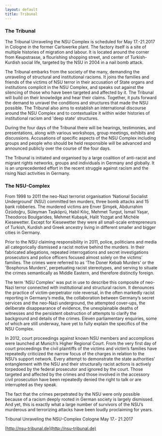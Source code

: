 ```yaml
---
layout: default
title: Tribunal
---
```


### The Tribunal

The Tribunal Unraveling the NSU Complex is scheduled for May 17.-21.2017 in Cologne in the former Carlswerke plant. The factory itself is a site of multiple histories of migration and labour. It is located around the corner from Keupstrasse, a flourishing shopping street, and center of Turkish-Kurdish social life, targeted by the NSU in 2004 in a nail bomb attack. 

The Tribunal embarks from the society of the many, demanding the unraveling of structural and institutional racisms. It joins the families and friends of the victims of NSU terror in their accusation of State organs and institutions complicit in the NSU Complex, and speaks out against the silencing of those who have been targeted and affected by it. The Tribunal will build on their knowledge and hear their claims. Together, it puts forward the demand to unravel the conditions and structures that made the NSU possible.
The Tribunal also aims to establish an international discourse around the NSU Complex and to contextualize it within wider histories of institutional racism and 'deep state' structures. 

During the four days of the Tribunal there will be hearings, testimonies, and presentations, along with various workshops, group meetings, exhibits and discussions. Accusations of specific aspects of the NSU Complex including groups and people who should be held responsible will be advanced and announced publicly over the course of the four days. 

The Tribunal is initiated and organised by a large coalition of anti-racist and migrant rights networks, groups and individuals in Germany and globally. It is an unprecedented effort in the recent struggle against racism and the rising Nazi activities in Germany. 

### The NSU-Complex

From 1998 to 2011 the neo-Nazi terrorist organisation ‘National Socialist Underground’ (NSU) committed ten murders, three bomb attacks and 15 bank robberies. The murdered victims are Enver Şimşek, Abdurrahim Özüdoğru, Süleyman Taşköprü, Habil Kılıç, Mehmet Turgut, İsmail Yaşar, Theodoros Boulgarides, Mehmet Kubaşık, Halit Yozgat and Michèle Kiesewetter. Except for Kiesewetter they were all small-scale entrepreneurs of Turkish, Kurdish and Greek ancestry living in different smaller and bigger cities in Germany.

Prior to the NSU claiming responsibility in 2011, police, politicians and media all categorically dismissed a racist motive behind the murders. In their fabricated allegations, repeated interrogations and secret investigations prosecutors and police officers focused almost solely on the victims’ families. The crimes were referred to as 'The Doner Kebab Murders' or the 'Bosphorus Murders', perpetuating racist stereotypes, and serving to situate the crimes semantically as Middle Eastern, and therefore distinctly foreign. 

The term 'NSU Complex' was put in use to describe this composite of neo-Nazi terror connected with institutional and structural racism.  It denounces the practice of victim-perpetrator role reversal, in the often markedly racist reporting in Germany’s media, the collaboration between Germany’s secret services and the neo-Nazi underground, the attempted cover-ups, the deliberate disappearance of evidence, the unexplainable deaths of witnesses and the persistent obstruction of attempts to clarify the background and details of the crimes. Eleven parliamentary enquiries, some of which are still underway, have yet to fully explain the specifics of the NSU Complex. 

In 2012, court proceedings against known NSU members and accomplices were launched at Munich’s Higher Regional Court. From the very first day of court proceedings the civil plaintiffs of the victims and victim’s families have repeatedly criticized the narrow focus of the charges in relation to the NSU’s support network. Every attempt to demonstrate the state authorities’ entanglement with the NSU and their structurally racist actions is actively torpedoed by the federal prosecutor and ignored by the court. Those targeted and affected by the crimes and those involved in the accessory civil prosecution have been repeatedly denied the right to talk or are interrupted as they speak.

The fact that the crimes perpetrated by the NSU were only possible because of a racism deeply rooted in German society is largely dismissed. And yet, this is exactly what a large number of survivors of the NSU’s murderous and terrorizing attacks have been loudly proclaiming for years.

Tribunal Unraveling the NSU-Complex 
Cologne May 17.- 21.2017

[http://nsu-tribunal.de](http://nsu-tribunal.de)